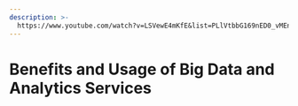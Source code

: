 ```yaml
---
description: >-
  https://www.youtube.com/watch?v=LSVewE4mKfE&list=PLlVtbbG169nED0_vMEniWBQjSoxTsBYS3&index=24
---
```


# Benefits and Usage of Big Data and Analytics Services

